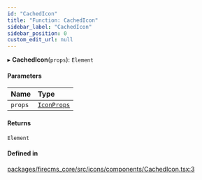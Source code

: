 ```yaml
---
id: "CachedIcon"
title: "Function: CachedIcon"
sidebar_label: "CachedIcon"
sidebar_position: 0
custom_edit_url: null
---
```


▸ **CachedIcon**(`props`): `Element`

#### Parameters

| Name | Type |
| :------ | :------ |
| `props` | [`IconProps`](../types/IconProps.md) |

#### Returns

`Element`

#### Defined in

[packages/firecms_core/src/icons/components/CachedIcon.tsx:3](https://github.com/FireCMSco/firecms/blob/d45f3739/packages/firecms_core/src/icons/components/CachedIcon.tsx#L3)
